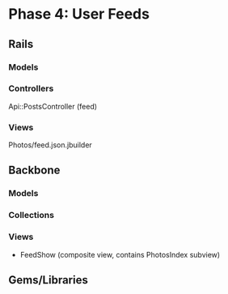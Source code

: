 # Phase 4: User Feeds

## Rails
### Models

### Controllers
Api::PostsController (feed)

### Views
Photos/feed.json.jbuilder

## Backbone
### Models

### Collections

### Views
* FeedShow (composite view, contains PhotosIndex subview)

## Gems/Libraries
